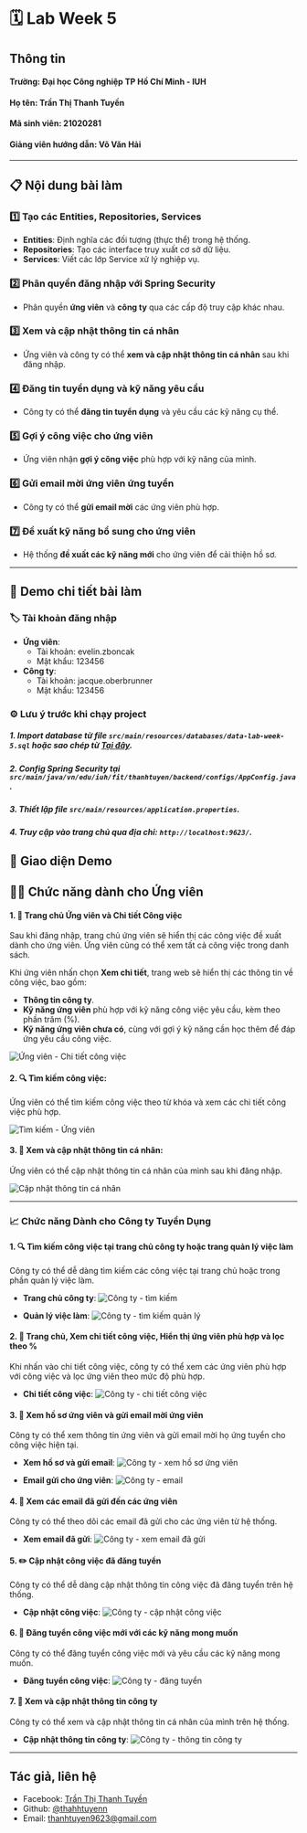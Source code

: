 # 🗓 **Lab Week 5**

## Thông tin
#### **Trường**: Đại học Công nghiệp TP Hồ Chí Minh - IUH  
#### **Họ tên**: Trần Thị Thanh Tuyền  
#### **Mã sinh viên**: 21020281  
#### **Giảng viên hướng dẫn**: Võ Văn Hải

---

## 📋 **Nội dung bài làm**
### 1️⃣ **Tạo các Entities, Repositories, Services**  
- **Entities**: Định nghĩa các đối tượng (thực thể) trong hệ thống.
- **Repositories**: Tạo các interface truy xuất cơ sở dữ liệu.
- **Services**: Viết các lớp Service xử lý nghiệp vụ.

### 2️⃣ **Phân quyền đăng nhập với Spring Security**  
- Phân quyền **ứng viên** và **công ty** qua các cấp độ truy cập khác nhau.

### 3️⃣ **Xem và cập nhật thông tin cá nhân**  
- Ứng viên và công ty có thể **xem và cập nhật thông tin cá nhân** sau khi đăng nhập.

### 4️⃣ **Đăng tin tuyển dụng và kỹ năng yêu cầu**  
- Công ty có thể **đăng tin tuyển dụng** và yêu cầu các kỹ năng cụ thể.

### 5️⃣ **Gợi ý công việc cho ứng viên**  
- Ứng viên nhận **gợi ý công việc** phù hợp với kỹ năng của mình.

### 6️⃣ **Gửi email mời ứng viên ứng tuyển**  
- Công ty có thể **gửi email mời** các ứng viên phù hợp.

### 7️⃣ **Đề xuất kỹ năng bổ sung cho ứng viên**  
- Hệ thống **đề xuất các kỹ năng mới** cho ứng viên để cải thiện hồ sơ.

---

## 🌟 **Demo chi tiết bài làm**

### 🏷 **Tài khoản đăng nhập**
- **Ứng viên**:  
  - Tài khoản: evelin.zboncak  
  - Mật khẩu: 123456  
- **Công ty**:  
  - Tài khoản: jacque.oberbrunner  
  - Mật khẩu: 123456  

### ⚙ **Lưu ý trước khi chạy project**
##### 1. **Import database** từ file `src/main/resources/databases/data-lab-week-5.sql` hoặc sao chép từ [Tại đây](https://github.com/thahhtuyenn/TranThiThanhTuyen_21020281_WWW/blob/main/TranThiThanhTuyen_LabWeek5/src/main/resources/databases/data-lab-week-5.sql).
##### 2. **Config Spring Security** tại `src/main/java/vn/edu/iuh/fit/thanhtuyen/backend/configs/AppConfig.java`.
##### 3. **Thiết lập file** `src/main/resources/application.properties`.
##### 4. **Truy cập vào trang chủ** qua địa chỉ: `http://localhost:9623/`.

## 📍 **Giao diện Demo**
## 👩‍💻 **Chức năng dành cho Ứng viên**

#### 1. 💼 **Trang chủ Ứng viên và Chi tiết Công việc**
Sau khi đăng nhập, trang chủ ứng viên sẽ hiển thị các công việc đề xuất dành cho ứng viên. Ứng viên cũng có thể xem tất cả công việc trong danh sách.

Khi ứng viên nhấn chọn **Xem chi tiết**, trang web sẽ hiển thị các thông tin về công việc, bao gồm:
- **Thông tin công ty**.
- **Kỹ năng ứng viên** phù hợp với kỹ năng công việc yêu cầu, kèm theo phần trăm (%).
- **Kỹ năng ứng viên chưa có**, cùng với gợi ý kỹ năng cần học thêm để đáp ứng yêu cầu công việc.

![Ứng viên - Chi tiết công việc](https://github.com/thahhtuyenn/TranThiThanhTuyen_21020281_WWW/blob/main/TranThiThanhTuyen_LabWeek5/demo/gif/uv-chi-tiet-cv.gif)


#### 2. 🔍 **Tìm kiếm công việc**:  
   Ứng viên có thể tìm kiếm công việc theo từ khóa và xem các chi tiết công việc phù hợp.

   ![Tìm kiếm - Ứng viên](https://github.com/thahhtuyenn/TranThiThanhTuyen_21020281_WWW/blob/main/TranThiThanhTuyen_LabWeek5/demo/uv-tim-kiem.png)

#### 3. 📝 **Xem và cập nhật thông tin cá nhân**:  
   Ứng viên có thể cập nhật thông tin cá nhân của mình sau khi đăng nhập.

   ![Cập nhật thông tin cá nhân](https://github.com/thahhtuyenn/TranThiThanhTuyen_21020281_WWW/blob/main/TranThiThanhTuyen_LabWeek5/demo/gif/uv-cap-nhat-ca-nhan.gif)

---

### 📈 **Chức năng Dành cho Công ty Tuyển Dụng**

#### 1. **🔍 Tìm kiếm công việc tại trang chủ công ty hoặc trang quản lý việc làm**
Công ty có thể dễ dàng tìm kiếm các công việc tại trang chủ hoặc trong phần quản lý việc làm.

- **Trang chủ công ty**:
![Công ty - tìm kiếm](https://github.com/thahhtuyenn/TranThiThanhTuyen_21020281_WWW/blob/main/TranThiThanhTuyen_LabWeek5/demo/ct-tim-kiem.png)

- **Quản lý việc làm**:
![Công ty - tìm kiếm quản lý](https://github.com/thahhtuyenn/TranThiThanhTuyen_21020281_WWW/blob/main/TranThiThanhTuyen_LabWeek5/demo/ct-tim-kiem-quan-ly.png)

#### 2. **💼 Trang chủ, Xem chi tiết công việc, Hiển thị ứng viên phù hợp và lọc theo %**
Khi nhấn vào chi tiết công việc, công ty có thể xem các ứng viên phù hợp với công việc và lọc ứng viên theo mức độ phù hợp.

- **Chi tiết công việc**:
![Công ty - chi tiết công việc](https://github.com/thahhtuyenn/TranThiThanhTuyen_21020281_WWW/blob/main/TranThiThanhTuyen_LabWeek5/demo/gif/ct-chi-tiet-cv-loc-uv.gif)

#### 3. **👤 Xem hồ sơ ứng viên và gửi email mời ứng viên**
Công ty có thể xem thông tin ứng viên và gửi email mời họ ứng tuyển cho công việc hiện tại.

- **Xem hồ sơ và gửi email**:
![Công ty - xem hồ sơ ứng viên](https://github.com/thahhtuyenn/TranThiThanhTuyen_21020281_WWW/blob/main/TranThiThanhTuyen_LabWeek5/demo/gif/ho-so-uv-gui-email.gif)

- **Email gửi cho ứng viên**:
![Công ty - email](https://github.com/thahhtuyenn/TranThiThanhTuyen_21020281_WWW/blob/main/TranThiThanhTuyen_LabWeek5/demo/email.png)

#### 4. **📧 Xem các email đã gửi đến các ứng viên**
Công ty có thể theo dõi các email đã gửi cho các ứng viên từ hệ thống.

- **Xem email đã gửi**:
![Công ty - xem email đã gửi](https://github.com/thahhtuyenn/TranThiThanhTuyen_21020281_WWW/blob/main/TranThiThanhTuyen_LabWeek5/demo/gif/ct-email-da-gui.gif)

#### 5. **✏️ Cập nhật công việc đã đăng tuyển**
Công ty có thể dễ dàng cập nhật thông tin công việc đã đăng tuyển trên hệ thống.

- **Cập nhật công việc**:
![Công ty - cập nhật công việc](https://github.com/thahhtuyenn/TranThiThanhTuyen_21020281_WWW/blob/main/TranThiThanhTuyen_LabWeek5/demo/gif/ct-cap-nhat-cv.gif)

#### 6. **📝 Đăng tuyển công việc mới với các kỹ năng mong muốn**
Công ty có thể đăng tuyển công việc mới và yêu cầu các kỹ năng mong muốn.

- **Đăng tuyển công việc**:
![Công ty - đăng tuyển](https://github.com/thahhtuyenn/TranThiThanhTuyen_21020281_WWW/blob/main/TranThiThanhTuyen_LabWeek5/demo/gif/ct-dang-tuyen.gif)

#### 7. **🏢 Xem và cập nhật thông tin công ty**
Công ty có thể xem và cập nhật thông tin cá nhân của mình trên hệ thống.

- **Cập nhật thông tin công ty**:
![Công ty - thông tin công ty](https://github.com/thahhtuyenn/TranThiThanhTuyen_21020281_WWW/blob/main/TranThiThanhTuyen_LabWeek5/demo/gif/ct-cap-nhat-ca-nhan.gif)

---

## Tác giả, liên hệ
- Facebook: [Trần Thị Thanh Tuyền](https://www.facebook.com/thahhtuyenn090603)
- Github: [@thahhtuyenn](https://github.com/thahhtuyenn)
- Email: thanhtuyen9623@gmail.com